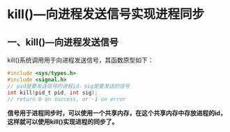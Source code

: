 # kill()—向进程发送信号实现进程同步

## 一、kill()—向进程发送信号

kill()系统调用用于向进程发送信号，其函数原型如下：

```c
#include <sys/types.h>
#include <signal.h>
// pid是要发送信号的进程id，sig是要发送的信号
int kill(pid_t pid, int sig);
// return 0 on success, or -1 on error
```

**信号用于进程同步时，可以使用一个共享内存，在这个共享内存中存放进程的id，这样就可以使用kill()实现进程的同步了。**


